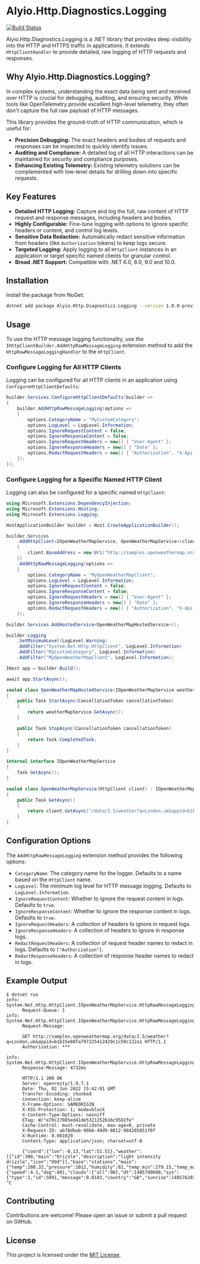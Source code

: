 # Alyio.Http.Diagnostics.Logging

[![Build Status](https://github.com/ousiax/Alyio.Http.Diagnostics.Logging/actions/workflows/ci.yml/badge.svg?branch=main)](https://github.com/ousiax/Alyio.Http.Diagnostics.Logging/actions/workflows/ci.yml)

Alyio.Http.Diagnostics.Logging is a .NET library that provides deep visibility into the HTTP and HTTPS traffic in applications. It extends `HttpClientHandler` to provide detailed, raw logging of HTTP requests and responses.

## Why Alyio.Http.Diagnostics.Logging?

In complex systems, understanding the exact data being sent and received over HTTP is crucial for debugging, auditing, and ensuring security. While tools like OpenTelemetry provide excellent high-level telemetry, they often don't capture the full raw payload of HTTP messages.

This library provides the ground-truth of HTTP communication, which is useful for:
- **Precision Debugging:** The exact headers and bodies of requests and responses can be inspected to quickly identify issues.
- **Auditing and Compliance:** A detailed log of all HTTP interactions can be maintained for security and compliance purposes.
- **Enhancing Existing Telemetry:** Existing telemetry solutions can be complemented with low-level details for drilling down into specific requests.

## Key Features

-   **Detailed HTTP Logging:** Capture and log the full, raw content of HTTP request and response messages, including headers and bodies.
-   **Highly Configurable:** Fine-tune logging with options to ignore specific headers or content, and control log levels.
-   **Sensitive Data Redaction:** Automatically redact sensitive information from headers (like `Authorization` tokens) to keep logs secure.
-   **Targeted Logging:** Apply logging to all `HttpClient` instances in an application or target specific named clients for granular control.
-   **Broad .NET Support:** Compatible with .NET 6.0, 8.0, 9.0 and 10.0.

## Installation

Install the package from NuGet:

```sh
dotnet add package Alyio.Http.Diagnostics.Logging --version 1.0.0-preview.0
```

## Usage

To use the HTTP message logging functionality, use the `IHttpClientBuilder.AddHttpRawMessageLogging` extension method to add the `HttpRawMessageLoggingHandler` to the `HttpClient`.

### Configure Logging for All HTTP Clients

Logging can be configured for all HTTP clients in an application using `ConfigureHttpClientDefaults`:

```csharp
builder.Services.ConfigureHttpClientDefaults(builder =>
{
    builder.AddHttpRawMessageLogging(options =>
    {
        options.CategoryName = "MyCustomCategory";
        options.LogLevel = LogLevel.Information;
        options.IgnoreRequestContent = false;
        options.IgnoreResponseContent = false;
        options.IgnoreRequestHeaders = new[] { "User-Agent" };
        options.IgnoreResponseHeaders = new[] { "Date" };
        options.RedactRequestHeaders = new[] { "Authorization", "X-Api-Key" };
    });
});
```

### Configure Logging for a Specific Named HTTP Client

Logging can also be configured for a specific named `HttpClient`:

```csharp
using Microsoft.Extensions.DependencyInjection;
using Microsoft.Extensions.Hosting;
using Microsoft.Extensions.Logging;

HostApplicationBuilder builder = Host.CreateApplicationBuilder();

builder.Services
    .AddHttpClient<IOpenWeatherMapService, OpenWeatherMapService>(client =>
    {
        client.BaseAddress = new Uri("http://samples.openweathermap.org");
    })
    .AddHttpRawMessageLogging(options =>
    {
        options.CategoryName = "MyOpenWeatherMapClient";
        options.LogLevel = LogLevel.Information;
        options.IgnoreRequestContent = false;
        options.IgnoreResponseContent = false;
        options.IgnoreRequestHeaders = new[] { "User-Agent" };
        options.IgnoreResponseHeaders = new[] { "Date" };
        options.RedactRequestHeaders = new[] { "Authorization", "X-Api-Key" };
    });

builder.Services.AddHostedService<OpenWeatherMapHostedService>();

builder.Logging
    .SetMinimumLevel(LogLevel.Warning)
    .AddFilter("System.Net.Http.HttpClient", LogLevel.Information)
    .AddFilter("MyCustomCategory", LogLevel.Information)
    .AddFilter("MyOpenWeatherMapClient", LogLevel.Information);

IHost app = builder.Build();

await app.StartAsync();

sealed class OpenWeatherMapHostedService(IOpenWeatherMapService weatherMapService) : IHostedService
{
    public Task StartAsync(CancellationToken cancellationToken)
    {
        return weatherMapService.GetAsync();
    }

    public Task StopAsync(CancellationToken cancellationToken)
    {
        return Task.CompletedTask;
    }
}

internal interface IOpenWeatherMapService
{
    Task GetAsync();
}

sealed class OpenWeatherMapService(HttpClient client) : IOpenWeatherMapService
{
    public Task GetAsync()
    {
        return client.GetAsync("/data/2.5/weather?q=London,uk&appid=b1b15e88fa797225412429c1c50c122a1");
    }
}
```

## Configuration Options

The `AddHttpRawMessageLogging` extension method provides the following options:

-   `CategoryName`: The category name for the logger. Defaults to a name based on the `HttpClient` name.
-   `LogLevel`: The minimum log level for HTTP message logging. Defaults to `LogLevel.Information`.
-   `IgnoreRequestContent`: Whether to ignore the request content in logs. Defaults to `true`.
-   `IgnoreResponseContent`: Whether to ignore the response content in logs. Defaults to `true`.
-   `IgnoreRequestHeaders`: A collection of headers to ignore in request logs.
-   `IgnoreResponseHeaders`: A collection of headers to ignore in response logs.
-   `RedactRequestHeaders`: A collection of request header names to redact in logs. Defaults to `["Authorization"]`.
-   `RedactResponseHeaders`: A collection of response header names to redact in logs.

## Example Output

```console
$ dotnet run
info: System.Net.Http.HttpClient.IOpenWeatherMapService.HttpRawMessageLoggingHandler[0]
      Request-Queue: 1
info: System.Net.Http.HttpClient.IOpenWeatherMapService.HttpRawMessageLoggingHandler[0]
      Request-Message:

      GET http://samples.openweathermap.org/data/2.5/weather?q=London,uk&appid=b1b15e88fa797225412429c1c50c122a1 HTTP/1.1
      Authorization: ***

info: System.Net.Http.HttpClient.IOpenWeatherMapService.HttpRawMessageLoggingHandler[0]
      Response-Message: 4732ms

      HTTP/1.1 200 OK
      Server: openresty/1.9.7.1
      Date: Thu, 02 Jun 2022 15:42:01 GMT
      Transfer-Encoding: chunked
      Connection: keep-alive
      X-Frame-Options: SAMEORIGIN
      X-XSS-Protection: 1; mode=block
      X-Content-Type-Options: nosniff
      ETag: W/"e70c27085ed41de5321252b16c9582fe"
      Cache-Control: must-revalidate, max-age=0, private
      X-Request-ID: ab78dbeb-90bb-49d9-8812-984205851f0f
      X-Runtime: 0.001029
      Content-Type: application/json; charset=utf-8

      {"coord":{"lon":-0.13,"lat":51.51},"weather":[{"id":300,"main":"Drizzle","description":"light intensity drizzle","icon":"09d"}],"base":"stations","main":{"temp":280.32,"pressure":1012,"humidity":81,"temp_min":279.15,"temp_max":281.15},"visibility":10000,"wind":{"speed":4.1,"deg":80},"clouds":{"all":90},"dt":1485789600,"sys":{"type":1,"id":5091,"message":0.0103,"country":"GB","sunrise":1485762037,"sunset":1485794875},"id":2643743,"name":"London","cod":200}
^C
```

## Contributing

Contributions are welcome! Please open an issue or submit a pull request on GitHub.

## License

This project is licensed under the [MIT License](LICENSE).
